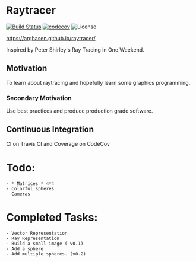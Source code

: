 # Raytracer
[![Build Status](https://travis-ci.com/arghasen/raytracer.svg?branch=master)](https://travis-ci.com/arghasen/raytracer)
[![codecov](https://codecov.io/gh/arghasen/raytracer/branch/master/graph/badge.svg)](https://codecov.io/gh/arghasen/raytracer)
![License](https://img.shields.io/badge/license-MIT-brightgreen)

https://arghasen.github.io/raytracer/

Inspired by Peter Shirley's Ray Tracing in One Weekend. 
## Motivation
To learn about raytracing and hopefully learn some graphics programming.
### Secondary Motivation
Use best practices and produce production grade software.

## Continuous Integration
CI on Travis CI and Coverage on CodeCov

# Todo:
    - * Matrices * 4*4
    - Colorful spheres
    - Cameras

# Completed Tasks:
    - Vector Representation
    - Ray Representation
    - Build a small image ( v0.1)
    - Add a sphere
    - Add multiple spheres. (v0.2)

